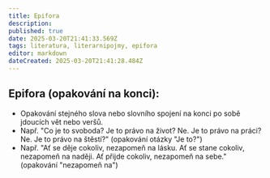 ```yaml
---
title: Epifora
description: 
published: true
date: 2025-03-20T21:41:33.569Z
tags: literatura, literarnipojmy, epifora
editor: markdown
dateCreated: 2025-03-20T21:41:28.484Z
---
```


## Epifora (opakování na konci):
- Opakování stejného slova nebo slovního spojení na konci po sobě jdoucích vět nebo veršů.
- Např. "Co je to svoboda? Je to právo na život? Ne. Je to právo na práci? Ne. Je to právo na štěstí?" (opakování otázky "Je to?")
- Např. "Ať se děje cokoliv, nezapomeň na lásku. Ať se stane cokoliv, nezapomeň na naději. Ať přijde cokoliv, nezapomeň na sebe." (opakování "nezapomeň na")